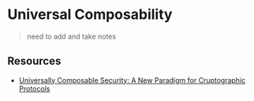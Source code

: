 # Universal Composability

> need to add and take notes

## Resources
* [Universally Composable Security: A New Paradigm for Cruptographic Protocols](https://eprint.iacr.org/2000/067.pdf)